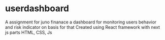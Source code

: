 # userdashboard
A assignment for juno finanace 
a dashboard for monitoring users behavior and risk indicator on basis for that
Created using React framework with next js parts
HTML, CSS, Js
